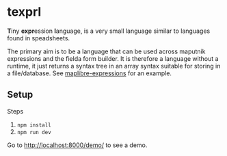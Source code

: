 # texprl

**T**iny **expr**ession **l**anguage, is a very small language similar to languages found in speadsheets.

The primary aim is to be a language that can be used across maputnik expressions and the fielda form builder. It is therefore a language without a runtime, it just returns a syntax tree in an array syntax suitable for storing in a file/database. See [maplibre-expressions](https://docs.maptiler.com/gl-style-specification/expressions/) for an example.

## Setup

Steps

1.  `npm install`
2.  `npm run dev`

Go to <http://localhost:8000/demo/> to see a demo.
